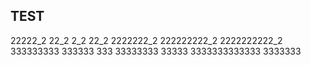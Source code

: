 ## TEST
22222_2
22_2
2_2
22_2
2222222_2
222222222_2
2222222222_2
333333333
333333
333
33333333
33333
3333333333333
3333333
